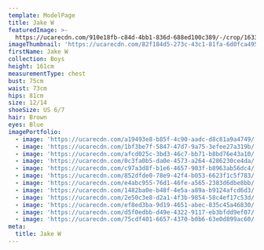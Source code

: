 ```yaml
---
template: ModelPage
title: Jake W
featuredImage: >-
  https://ucarecdn.com/910e18fb-c84d-4bb1-836d-688ed100c389/-/crop/1633x890/0,0/-/preview/
imageThumbnail: 'https://ucarecdn.com/82f184d5-273c-43c1-81fa-6d0fca4953cf/-/preview/'
firstName: Jake W
collection: Boys
height: 161cm
measurementType: chest
bust: 75cm
waist: 73cm
hips: 81cm
size: 12/14
shoeSize: US 6/7
hair: Brown
eyes: Blue
imagePortfolio:
  - image: 'https://ucarecdn.com/a19493e8-b85f-4c90-aadc-d8c81a9a4749/'
  - image: 'https://ucarecdn.com/1bf3be7f-5847-47d7-9a75-3efee27a319b/'
  - image: 'https://ucarecdn.com/afcd025c-3bd3-46c7-bb71-b8bd76e43a10/'
  - image: 'https://ucarecdn.com/0c3fa0b5-da0e-4573-a264-4286230ce4da/'
  - image: 'https://ucarecdn.com/c97a3d8f-b1e6-4657-903f-b8963ab56dc4/'
  - image: 'https://ucarecdn.com/852dfde0-78e9-42f4-b053-6623f1c5f783/'
  - image: 'https://ucarecdn.com/e4abc955-76d1-46fe-a565-2383d6dbe8bb/'
  - image: 'https://ucarecdn.com/1482ba0e-b48f-4e5a-a89a-b9124afcd6d3/'
  - image: 'https://ucarecdn.com/2e50c3e8-d2a1-4f3b-9854-58c4ef17c53d/'
  - image: 'https://ucarecdn.com/ef8ed3ba-9d19-4651-abec-835c45a46830/'
  - image: 'https://ucarecdn.com/d5f0edbb-d49e-4322-9117-eb3bfdd9ef07/'
  - image: 'https://ucarecdn.com/75cdf401-6657-4370-b0b6-63e0d899ac60/'
meta:
  title: Jake W
---
```


